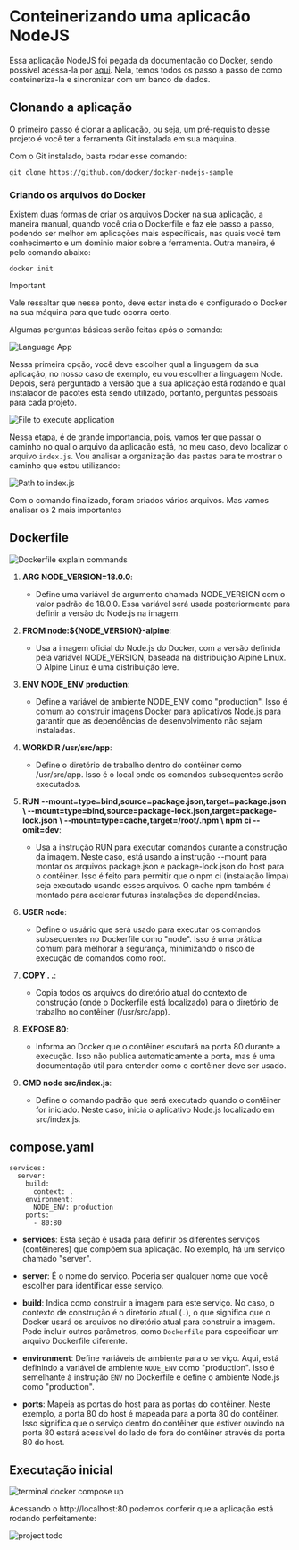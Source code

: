 # Conteinerizando uma aplicacão NodeJS

Essa aplicação NodeJS foi pegada da documentação do Docker, sendo possível acessa-la por [aqui](https://docs.docker.com/language/nodejs/containerize/). Nela, temos todos os passo a passo de como conteineriza-la e sincronizar com um banco de dados.

## Clonando a aplicação

O primeiro passo é clonar a aplicação, ou seja, um pré-requisito desse projeto é você ter a ferramenta Git instalada em sua máquina.

Com o Git instalado, basta rodar esse comando:
```
git clone https://github.com/docker/docker-nodejs-sample
```

### Criando os arquivos do Docker

Existem duas formas de criar os arquivos Docker na sua aplicação, a maneira manual, quando você cria o Dockerfile e faz ele passo a passo, podendo ser melhor em aplicações mais específicais, nas quais você tem conhecimento e um dominio maior sobre a ferramenta. Outra maneira, é pelo comando abaixo:

```
docker init
```

> [!IMPORTANT]  
> Vale ressaltar que nesse ponto, deve estar instaldo e configurado o Docker na sua máquina para que tudo ocorra certo.

Algumas perguntas básicas serão feitas após o comando:

![Language App](./img/language.png)

Nessa primeira opção, você deve escolher qual a linguagem da sua aplicação, no nosso caso de exemplo, eu vou escolher a linguagem Node. Depois, será perguntado a versão que a sua aplicação está rodando e qual instalador de pacotes está sendo utilizado, portanto, perguntas pessoais para cada projeto.

![File to execute application](./img/path-application-file.png)

Nessa etapa, é de grande importancia, pois, vamos ter que passar o caminho no qual o arquivo da aplicação está, no meu caso, devo localizar o arquivo ```index.js```. Vou analisar a organização das pastas para te mostrar o caminho que estou utilizando:

![Path to index.js](./img/tree-application.png)

Com o comando finalizado, foram criados vários arquivos. Mas vamos analisar os 2 mais importantes

## Dockerfile

![Dockerfile explain commands](./img/dockerfile-commands.png)

1. **ARG NODE_VERSION=18.0.0**:
   - Define uma variável de argumento chamada NODE_VERSION com o valor padrão de 18.0.0. Essa variável será usada posteriormente para definir a versão do Node.js na imagem.

2. **FROM node:${NODE_VERSION}-alpine**:
   - Usa a imagem oficial do Node.js do Docker, com a versão definida pela variável NODE_VERSION, baseada na distribuição Alpine Linux. O Alpine Linux é uma distribuição leve.

3. **ENV NODE_ENV production**:
   - Define a variável de ambiente NODE_ENV como "production". Isso é comum ao construir imagens Docker para aplicativos Node.js para garantir que as dependências de desenvolvimento não sejam instaladas.

4. **WORKDIR /usr/src/app**:
   - Define o diretório de trabalho dentro do contêiner como /usr/src/app. Isso é o local onde os comandos subsequentes serão executados.

5. **RUN --mount=type=bind,source=package.json,target=package.json \ 
--mount=type=bind,source=package-lock.json,target=package-lock.json \ 
--mount=type=cache,target=/root/.npm \ 
npm ci --omit=dev**:
   - Usa a instrução RUN para executar comandos durante a construção da imagem. Neste caso, está usando a instrução --mount para montar os arquivos package.json e package-lock.json do host para o contêiner. Isso é feito para permitir que o npm ci (instalação limpa) seja executado usando esses arquivos. O cache npm também é montado para acelerar futuras instalações de dependências.

6. **USER node**:
   - Define o usuário que será usado para executar os comandos subsequentes no Dockerfile como "node". Isso é uma prática comum para melhorar a segurança, minimizando o risco de execução de comandos como root.

7. **COPY . .**:
   - Copia todos os arquivos do diretório atual do contexto de construção (onde o Dockerfile está localizado) para o diretório de trabalho no contêiner (/usr/src/app).

8. **EXPOSE 80**:
   - Informa ao Docker que o contêiner escutará na porta 80 durante a execução. Isso não publica automaticamente a porta, mas é uma documentação útil para entender como o contêiner deve ser usado.

9. **CMD node src/index.js**:
   - Define o comando padrão que será executado quando o contêiner for iniciado. Neste caso, inicia o aplicativo Node.js localizado em src/index.js.

##  compose.yaml

```
services:
  server:
    build:
      context: .
    environment:
      NODE_ENV: production
    ports:
      - 80:80
```

- **services**: Esta seção é usada para definir os diferentes serviços (contêineres) que compõem sua aplicação. No exemplo, há um serviço chamado "server".

- **server**: É o nome do serviço. Poderia ser qualquer nome que você escolher para identificar esse serviço.

- **build**: Indica como construir a imagem para este serviço. No caso, o contexto de construção é o diretório atual (`.`), o que significa que o Docker usará os arquivos no diretório atual para construir a imagem. Pode incluir outros parâmetros, como `Dockerfile` para especificar um arquivo Dockerfile diferente.

- **environment**: Define variáveis de ambiente para o serviço. Aqui, está definindo a variável de ambiente `NODE_ENV` como "production". Isso é semelhante à instrução `ENV` no Dockerfile e define o ambiente Node.js como "production".

- **ports**: Mapeia as portas do host para as portas do contêiner. Neste exemplo, a porta 80 do host é mapeada para a porta 80 do contêiner. Isso significa que o serviço dentro do contêiner que estiver ouvindo na porta 80 estará acessível do lado de fora do contêiner através da porta 80 do host.

## Executação inicial

![terminal docker compose up](./img/dockerComposeUp.png)

Acessando o http://localhost:80 podemos conferir que a aplicação está rodando perfeitamente:

![project todo](./img/firstDemoWeb.png)

